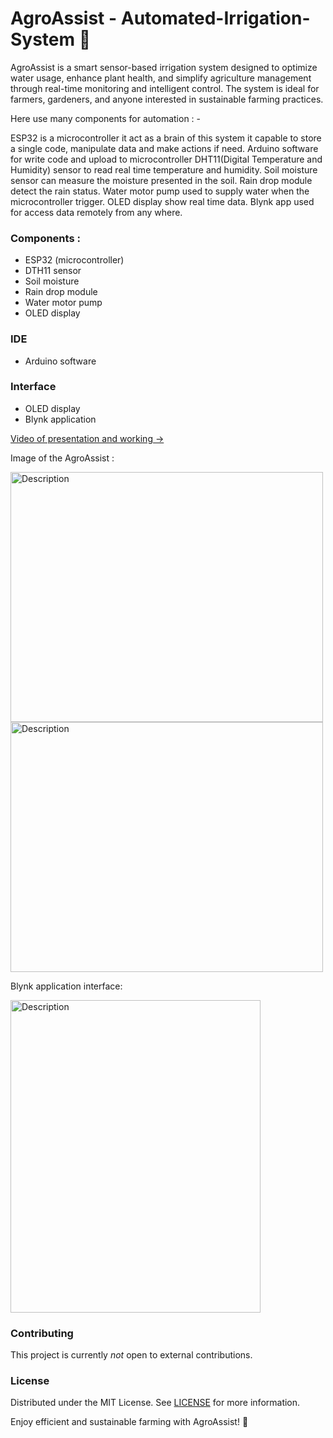 # AgroAssist - Automated-Irrigation-System 🌱
AgroAssist is a smart sensor-based irrigation system designed to optimize water usage, enhance plant health, and simplify agriculture management through real-time monitoring and intelligent control. The system is ideal for farmers, gardeners, and anyone interested in sustainable farming practices.

Here use many components for automation : -

ESP32 is a microcontroller it act as a brain of this system it capable to store a single code, manipulate data and make actions if need.
Arduino software for write code and upload to microcontroller
DHT11(Digital Temperature and Humidity) sensor to read real time temperature and humidity.
Soil moisture sensor can measure the moisture presented in the soil.
Rain drop module detect the rain status.
Water motor pump used to supply water when the microcontroller trigger.
OLED display show real time data.
Blynk app used for access data remotely from any where.

### Components :
* ESP32 (microcontroller)
* DTH11 sensor
* Soil moisture
* Rain drop module
* Water motor pump
* OLED display

### IDE
* Arduino software

### Interface
* OLED display
* Blynk application

[Video of presentation and working  ->](https://www.linkedin.com/posts/activity-7232452781821874176-4yX-?utm_source=share&utm_medium=member_desktop)

Image of the AgroAssist :

<img src="https://github.com/user-attachments/assets/7cdfc23d-73f6-4a42-b74b-11115e8a7f9a" alt="Description" width="500" height="400">
<img src="https://github.com/user-attachments/assets/e9a4073b-c534-45a8-a5af-8894af5953d8" alt="Description" width="500" height="400">


Blynk application interface:

<img src="https://github.com/user-attachments/assets/3d48b882-b7ae-4025-99c8-9d162665f2ed" alt="Description" width="400" height="500">

### Contributing
This project is currently *not* open to external contributions.

### License
Distributed under the MIT License. See [LICENSE](License) for more information.

Enjoy efficient and sustainable farming with AgroAssist! 🌱
